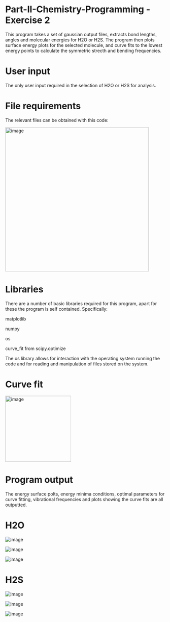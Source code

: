 # Part-II-Chemistry-Programming - Exercise 2
This program takes a set of gaussian output files, extracts bond lengths, angles and molecular energies for H2O or H2S. The program then plots surface energy plots for the selected molecule, and curve fits to the lowest energy points to calculate the symmetric strecth and bending frequencies.

# User input
The only user input required in the selection of H2O or H2S for analysis.

# File requirements
The relevant files can be obtained with this code:

<img width="452" alt="image" src="https://github.com/user-attachments/assets/27af74ef-8d21-481c-9d9f-97db1c106319" />


# Libraries 
There are a number of basic libraries required for this program, apart for these the program is self contained. Specifically:

matplotlib

numpy

os

curve_fit from scipy.optimize

The os library allows for interaction with the operating system running the code and for reading and manipulation of files stored on the system.

# Curve fit 

<img width="207" alt="image" src="https://github.com/user-attachments/assets/9a62d0cd-0398-4e5a-8173-c96a40a24a43" />


# Program output
The energy surface polts, energy minima conditions, optimal parameters for curve fitting, vibrational frequencies and plots showing the curve fits are all outputted.

# H2O

![image](https://github.com/user-attachments/assets/9b1df75f-f9c5-471a-b211-555fc0c538cd)

![image](https://github.com/user-attachments/assets/2779c6ce-f77a-436f-966b-af9fa65507bb)

![image](https://github.com/user-attachments/assets/284194bd-164d-4670-abc8-403664765dda)


# H2S

![image](https://github.com/user-attachments/assets/cf2f57c8-bf32-4dd9-9f30-ba92c7a553ed)

![image](https://github.com/user-attachments/assets/7a275e90-f6a1-4787-8991-f499a517df01)

![image](https://github.com/user-attachments/assets/a8bf698a-1467-4e95-9c7a-41190f7685f3)





